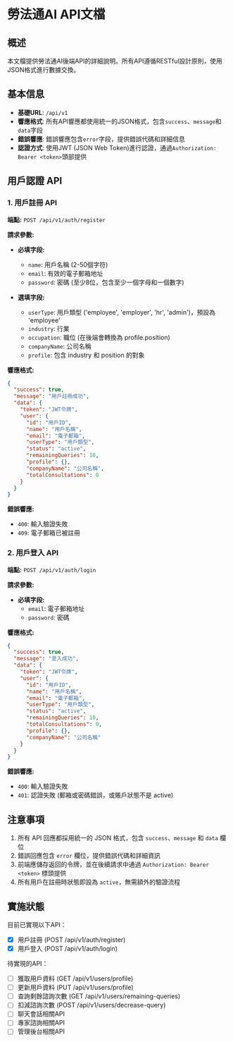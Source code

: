 # 勞法通AI API文檔

## 概述

本文檔提供勞法通AI後端API的詳細說明。所有API遵循RESTful設計原則，使用JSON格式進行數據交換。

## 基本信息

- **基礎URL**: `/api/v1`
- **響應格式**: 所有API響應都使用統一的JSON格式，包含`success`、`message`和`data`字段
- **錯誤響應**: 錯誤響應包含`error`字段，提供錯誤代碼和詳細信息
- **認證方式**: 使用JWT (JSON Web Token)進行認證，通過`Authorization: Bearer <token>`頭部提供

## 用戶認證 API

### 1. 用戶註冊 API

**端點:** `POST /api/v1/auth/register`

**請求參數:**
- **必填字段:**
  - `name`: 用戶名稱 (2-50個字符)
  - `email`: 有效的電子郵箱地址
  - `password`: 密碼 (至少8位，包含至少一個字母和一個數字)

- **選填字段:**
  - `userType`: 用戶類型 ('employee', 'employer', 'hr', 'admin')，預設為 'employee'
  - `industry`: 行業
  - `occupation`: 職位 (在後端會轉換為 profile.position)
  - `companyName`: 公司名稱
  - `profile`: 包含 industry 和 position 的對象

**響應格式:**
```json
{
  "success": true,
  "message": "用戶註冊成功",
  "data": {
    "token": "JWT令牌",
    "user": {
      "id": "用戶ID",
      "name": "用戶名稱",
      "email": "電子郵箱",
      "userType": "用戶類型",
      "status": "active",
      "remainingQueries": 10,
      "profile": {},
      "companyName": "公司名稱",
      "totalConsultations": 0
    }
  }
}
```

**錯誤響應:**
- `400`: 輸入驗證失敗
- `409`: 電子郵箱已被註冊

### 2. 用戶登入 API

**端點:** `POST /api/v1/auth/login`

**請求參數:**
- **必填字段:**
  - `email`: 電子郵箱地址
  - `password`: 密碼

**響應格式:**
```json
{
  "success": true,
  "message": "登入成功",
  "data": {
    "token": "JWT令牌",
    "user": {
      "id": "用戶ID",
      "name": "用戶名稱",
      "email": "電子郵箱",
      "userType": "用戶類型",
      "status": "active",
      "remainingQueries": 10,
      "totalConsultations": 0,
      "profile": {},
      "companyName": "公司名稱"
    }
  }
}
```

**錯誤響應:**
- `400`: 輸入驗證失敗
- `401`: 認證失敗 (郵箱或密碼錯誤，或賬戶狀態不是 active)

## 注意事項

1. 所有 API 回應都採用統一的 JSON 格式，包含 `success`、`message` 和 `data` 欄位
2. 錯誤回應包含 `error` 欄位，提供錯誤代碼和詳細資訊
3. 前端應儲存返回的令牌，並在後續請求中通過 `Authorization: Bearer <token>` 標頭提供
4. 所有用戶在註冊時狀態即設為 `active`，無需額外的驗證流程

## 實施狀態

目前已實現以下API：

- [x] 用戶註冊 (POST /api/v1/auth/register)
- [x] 用戶登入 (POST /api/v1/auth/login)

待實現的API：

- [ ] 獲取用戶資料 (GET /api/v1/users/profile)
- [ ] 更新用戶資料 (PUT /api/v1/users/profile)
- [ ] 查詢剩餘諮詢次數 (GET /api/v1/users/remaining-queries)
- [ ] 扣減諮詢次數 (POST /api/v1/users/decrease-query)
- [ ] 聊天會話相關API
- [ ] 專家諮詢相關API
- [ ] 管理後台相關API 